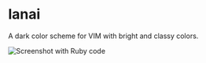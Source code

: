 # lanai

A dark color scheme for VIM with bright and classy colors.

![Screenshot with Ruby code](https://raw.github.com/cseelus/vim-colors-lanai/master/vim-colors-lanai_preview.png)
